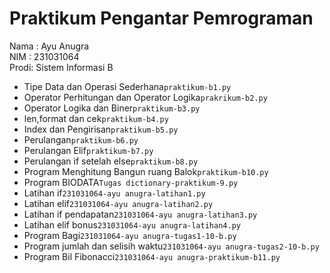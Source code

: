 # Praktikum Pengantar Pemrograman

<div> Nama : Ayu Anugra </div>
<div> NIM  : 231031064 </div>
<div> Prodi: Sistem Informasi B </div>

* Tipe Data dan Operasi Sederhana`praktikum-b1.py`
* Operator Perhitungan dan Operator Logika`prakrikum-b2.py`
* Operator Logika dan Biner`praktikum-b3.py`
* len,format dan cek`praktikum-b4.py`
* Index dan Pengirisan`praktikum-b5.py`
* Perulangan`praktikum-b6.py`
* Perulangan Elif`praktikum-b7.py`
* Perulangan if setelah else`praktikum-b8.py`
* Program Menghitung Bangun ruang Balok`praktikum-b10.py`
* Program BIODATA`Tugas dictionary-praktikum-9.py`
* Latihan if`231031064-ayu anugra-latihan1.py`
* Latihan elif`231031064-ayu anugra-latihan2.py`
* Latihan if pendapatan`231031064-ayu anugra-latihan3.py`
* Latihan elif bonus`231031064-ayu anugra-latihan4.py`
* Program Bagi`231031064-ayu anugra-tugas1-10-b.py`
* Program jumlah dan selisih waktu`231031064-ayu anugra-tugas2-10-b.py`
* Program Bil Fibonacci`231031064-ayu anugra-praktikum-b11.py`

